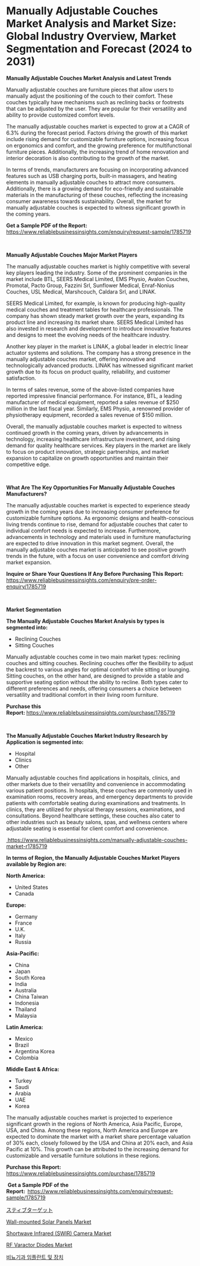 <p><h1>Manually Adjustable Couches Market Analysis and Market Size: Global Industry Overview, Market Segmentation and Forecast (2024 to 2031)</h1></p><p><strong>Manually Adjustable Couches Market Analysis and Latest Trends</strong></p>
<p><p>Manually adjustable couches are furniture pieces that allow users to manually adjust the positioning of the couch to their comfort. These couches typically have mechanisms such as reclining backs or footrests that can be adjusted by the user. They are popular for their versatility and ability to provide customized comfort levels.</p><p>The manually adjustable couches market is expected to grow at a CAGR of 6.3% during the forecast period. Factors driving the growth of this market include rising demand for customizable furniture options, increasing focus on ergonomics and comfort, and the growing preference for multifunctional furniture pieces. Additionally, the increasing trend of home renovation and interior decoration is also contributing to the growth of the market.</p><p>In terms of trends, manufacturers are focusing on incorporating advanced features such as USB charging ports, built-in massagers, and heating elements in manually adjustable couches to attract more consumers. Additionally, there is a growing demand for eco-friendly and sustainable materials in the manufacturing of these couches, reflecting the increasing consumer awareness towards sustainability. Overall, the market for manually adjustable couches is expected to witness significant growth in the coming years.</p></p>
<p><strong>Get a Sample PDF of the Report:&nbsp;</strong> <a href="https://www.reliablebusinessinsights.com/enquiry/request-sample/1785719">https://www.reliablebusinessinsights.com/enquiry/request-sample/1785719</a></p>
<p>&nbsp;</p>
<p><strong>Manually Adjustable Couches Major Market Players</strong></p>
<p><p>The manually adjustable couches market is highly competitive with several key players leading the industry. Some of the prominent companies in the market include BTL, SEERS Medical Limited, EMS Physio, Avalon Couches, Promotal, Pacto Group, Fazzini Srl, Sunflower Medical, Enraf-Nonius Couches, USL Medical, Marshcouch, Caldara Srl, and LINAK.</p><p>SEERS Medical Limited, for example, is known for producing high-quality medical couches and treatment tables for healthcare professionals. The company has shown steady market growth over the years, expanding its product line and increasing its market share. SEERS Medical Limited has also invested in research and development to introduce innovative features and designs to meet the evolving needs of the healthcare industry.</p><p>Another key player in the market is LINAK, a global leader in electric linear actuator systems and solutions. The company has a strong presence in the manually adjustable couches market, offering innovative and technologically advanced products. LINAK has witnessed significant market growth due to its focus on product quality, reliability, and customer satisfaction.</p><p>In terms of sales revenue, some of the above-listed companies have reported impressive financial performance. For instance, BTL, a leading manufacturer of medical equipment, reported a sales revenue of $250 million in the last fiscal year. Similarly, EMS Physio, a renowned provider of physiotherapy equipment, recorded a sales revenue of $150 million.</p><p>Overall, the manually adjustable couches market is expected to witness continued growth in the coming years, driven by advancements in technology, increasing healthcare infrastructure investment, and rising demand for quality healthcare services. Key players in the market are likely to focus on product innovation, strategic partnerships, and market expansion to capitalize on growth opportunities and maintain their competitive edge.</p></p>
<p>&nbsp;</p>
<p><strong>What Are The Key Opportunities For Manually Adjustable Couches Manufacturers?</strong></p>
<p><p>The manually adjustable couches market is expected to experience steady growth in the coming years due to increasing consumer preference for customizable furniture options. As ergonomic designs and health-conscious living trends continue to rise, demand for adjustable couches that cater to individual comfort needs is expected to increase. Furthermore, advancements in technology and materials used in furniture manufacturing are expected to drive innovation in this market segment. Overall, the manually adjustable couches market is anticipated to see positive growth trends in the future, with a focus on user convenience and comfort driving market expansion.</p></p>
<p><strong>Inquire or Share Your Questions If Any Before Purchasing This Report:</strong> <a href="https://www.reliablebusinessinsights.com/enquiry/pre-order-enquiry/1785719">https://www.reliablebusinessinsights.com/enquiry/pre-order-enquiry/1785719</a></p>
<p>&nbsp;</p>
<p><strong>Market Segmentation</strong></p>
<p><strong>The Manually Adjustable Couches Market Analysis by types is segmented into:</strong></p>
<p><ul><li>Reclining Couches</li><li>Sitting Couches</li></ul></p>
<p><p>Manually adjustable couches come in two main market types: reclining couches and sitting couches. Reclining couches offer the flexibility to adjust the backrest to various angles for optimal comfort while sitting or lounging. Sitting couches, on the other hand, are designed to provide a stable and supportive seating option without the ability to recline. Both types cater to different preferences and needs, offering consumers a choice between versatility and traditional comfort in their living room furniture.</p></p>
<p><strong>Purchase this Report:&nbsp;</strong><a href="https://www.reliablebusinessinsights.com/purchase/1785719">https://www.reliablebusinessinsights.com/purchase/1785719</a></p>
<p>&nbsp;</p>
<p><strong>The Manually Adjustable Couches Market Industry Research by Application is segmented into:</strong></p>
<p><ul><li>Hospital</li><li>Clinics</li><li>Other</li></ul></p>
<p><p>Manually adjustable couches find applications in hospitals, clinics, and other markets due to their versatility and convenience in accommodating various patient positions. In hospitals, these couches are commonly used in examination rooms, recovery areas, and emergency departments to provide patients with comfortable seating during examinations and treatments. In clinics, they are utilized for physical therapy sessions, examinations, and consultations. Beyond healthcare settings, these couches also cater to other industries such as beauty salons, spas, and wellness centers where adjustable seating is essential for client comfort and convenience.</p></p>
<p><a href="https://www.reliablebusinessinsights.com/manually-adjustable-couches-market-r1785719">&nbsp;https://www.reliablebusinessinsights.com/manually-adjustable-couches-market-r1785719</a></p>
<p><strong>In terms of Region, the Manually Adjustable Couches Market Players available by Region are:</strong></p>
<p>
    <p> <strong> North America: </strong>
        <ul>
            <li>United States</li>
            <li>Canada</li>
        </ul>
        </p> 
    <p> <strong> Europe: </strong>
        <ul>
            <li>Germany</li>
            <li>France</li>
            <li>U.K.</li>
            <li>Italy</li>
            <li>Russia</li>
        </ul>
        </p> 
    <p> <strong> Asia-Pacific: </strong>
        <ul>
            <li>China</li>
            <li>Japan</li>
            <li>South Korea</li>
            <li>India</li>
            <li>Australia</li>
            <li>China Taiwan</li>
            <li>Indonesia</li>
            <li>Thailand</li>
            <li>Malaysia</li>
        </ul>
        </p> 
    <p> <strong> Latin America: </strong>
        <ul>
            <li>Mexico</li>
            <li>Brazil</li>
            <li>Argentina Korea</li>
            <li>Colombia</li>
        </ul>
        </p> 
    <p> <strong> Middle East & Africa: </strong>
        <ul>
            <li>Turkey</li>
            <li>Saudi</li>
            <li>Arabia</li>
            <li>UAE</li>
            <li>Korea</li>
        </ul>
    </p>
    </p>
<p><p>The manually adjustable couches market is projected to experience significant growth in the regions of North America, Asia Pacific, Europe, USA, and China. Among these regions, North America and Europe are expected to dominate the market with a market share percentage valuation of 30% each, closely followed by the USA and China at 20% each, and Asia Pacific at 10%. This growth can be attributed to the increasing demand for customizable and versatile furniture solutions in these regions.</p></p>
<p><strong>Purchase this Report: </strong><a href="https://www.reliablebusinessinsights.com/purchase/1785719">https://www.reliablebusinessinsights.com/purchase/1785719</a></p>
<p>&nbsp;<strong>Get a Sample PDF of the Report:&nbsp;&nbsp;</strong><a href="https://www.reliablebusinessinsights.com/enquiry/request-sample/1785719">https://www.reliablebusinessinsights.com/enquiry/request-sample/1785719</a></p>
<p><strong></strong></p>
<p><p><a href="https://github.com/RaeJenkins1952/Market-Research-Report-List-1/blob/main/6317115105130.md">スティブターゲット</a></p><p><a href="https://github.com/shotows/Market-Research-Report-List-2/blob/main/wall-mounted-solar-panels-market.md">Wall-mounted Solar Panels Market</a></p><p><a href="https://issuu.com/reportprime-2/docs/shortwave-infrared-swir-camera-market-size-2030.pp">Shortwave Infrared (SWIR) Camera Market</a></p><p><a href="https://www.linkedin.com/pulse/rf-varactor-diodes-market-share-evolution-growth-trends-2024-cybse">RF Varactor Diodes Market</a></p><p><a href="https://github.com/mofijurk071/Market-Research-Report-List-1/blob/main/950101598850.md">비뇨기과 임플란트 및 장치</a></p></p>